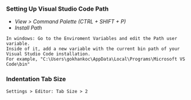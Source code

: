 ### Setting Up Visual Studio Code Path
* _View > Command Palette (CTRL + SHIFT + P)_
* _Install Path_

```
In windows: Go to the Enviroment Variables and edit the Path user variable. 
Inside of it, add a new variable with the current bin path of your Visual Studio Code installation. 
For example, "C:\Users\gokhankoc\AppData\Local\Programs\Microsoft VS Code\bin"
```

### Indentation Tab Size
```
Settings > Editor: Tab Size > 2
```
